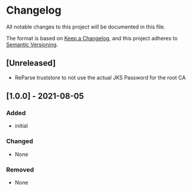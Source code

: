 # Changelog
All notable changes to this project will be documented in this file.

The format is based on [Keep a Changelog](https://keepachangelog.com/en/1.0.0/),
and this project adheres to [Semantic Versioning](https://semver.org/spec/v2.0.0.html).

## [Unreleased]
- ReParse truststore to not use the actual JKS Password for the root CA

## [1.0.0] - 2021-08-05
### Added
- initial

### Changed
- None

### Removed
- None
